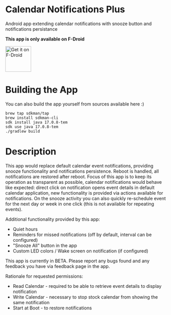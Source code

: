 # Calendar Notifications Plus
Android app extending calendar notifications with snooze button and notifications persistance

<b>This app is only available on F-Droid</b>

<a href="https://f-droid.org/repository/browse/?fdid=com.github.quarck.calnotify" target="_blank">
<img src="https://f-droid.org/badge/get-it-on.png" alt="Get it on F-Droid" height="80"/></a>

# Building the App
You can also build the app yourself from sources available here :)

```
brew tap sdkman/tap
brew install sdkman-cli
sdk install java 17.0.8-tem
sdk use java 17.0.8-tem
./gradlew build
```

# Description
This app would replace default calendar event notifications, providing snooze functionality and notifications persistence. Reboot is handled, all notifications are restored after reboot. Focus of this app is to keep its operation as transparent as possible, calendar notifications would behave like expected: direct click on notification opens event details in default calendar application, new functionality is provided via actions available for notifications.
On the snooze activity you can also quickly re-schedule event for the next day or week in one click (this is not available for repeating events).

Additional functionality provided by this app: 
* Quiet hours
* Reminders for missed notifications (off by default, interval can be configured)
* "Snooze All" button in the app
* Custom LED colors / Wake screen on notification (if configured)

This app is currently in BETA. Please report any bugs found and any feedback you have via feedback page in the app.

Rationale for requested permissions: 
* Read Calendar - required to be able to retrieve event details to display notification
* Write Calendar - necessary to stop stock calendar from showing the same notification 
* Start at Boot - to restore notifications
